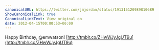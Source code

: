 ```yaml
---
canonicalURL: https://twitter.com/jmjordan/status/191315120989810689
ShowCanonicalLink: true
CanonicalLinkText: View original on
date: 2012-04-15T00:00:53+00:00
---
```

Happy Birthday, @emwatson! [http://tmblr.co/ZHwWJyJgUT9u](http://tmblr.co/ZHwWJyJgUT9u)